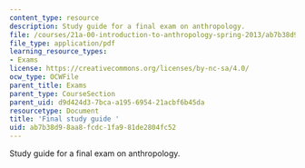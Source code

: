 ```yaml
---
content_type: resource
description: Study guide for a final exam on anthropology.
file: /courses/21a-00-introduction-to-anthropology-spring-2013/ab7b38d98aa8fcdc1fa981de2804fc52_MIT21A_00S13_Fnstudyg.pdf
file_type: application/pdf
learning_resource_types:
- Exams
license: https://creativecommons.org/licenses/by-nc-sa/4.0/
ocw_type: OCWFile
parent_title: Exams
parent_type: CourseSection
parent_uid: d9d424d3-7bca-a195-6954-21acbf6b45da
resourcetype: Document
title: 'Final study guide '
uid: ab7b38d9-8aa8-fcdc-1fa9-81de2804fc52
---
```

Study guide for a final exam on anthropology.